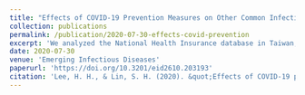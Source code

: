 ```yaml
---
title: "Effects of COVID-19 Prevention Measures on Other Common Infections, Taiwan"
collection: publications
permalink: /publication/2020-07-30-effects-covid-prevention
excerpt: 'We analyzed the National Health Insurance database in Taiwan, showing that rates of other infections were significantly lower after SARS-CoV-2 prevention measures were announced. This finding can be applied to cost-effectiveness of SARS-CoV-2 prevention.'
date: 2020-07-30
venue: 'Emerging Infectious Diseases'
paperurl: 'https://doi.org/10.3201/eid2610.203193'
citation: 'Lee, H. H., & Lin, S. H. (2020). &quot;Effects of COVID-19 prevention measures on other common infections, Taiwan.&quot; <i>Emerging infectious diseases</i>, 26(10), 2509.'
---
```


